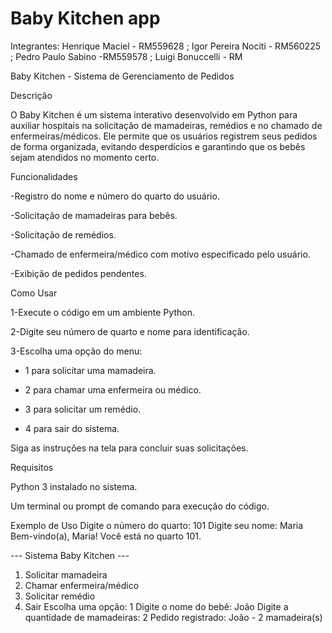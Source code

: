 # Baby Kitchen app
Integrantes: Henrique Maciel - RM559628 ; Igor Pereira Nociti - RM560225 ; Pedro Paulo Sabino -RM559578 ; Luigi Bonuccelli - RM

Baby Kitchen - Sistema de Gerenciamento de Pedidos

Descrição

O Baby Kitchen é um sistema interativo desenvolvido em Python para auxiliar hospitais na solicitação de mamadeiras, remédios e no chamado de enfermeiras/médicos. Ele permite que os usuários registrem seus pedidos de forma organizada, evitando desperdícios e garantindo que os bebês sejam atendidos no momento certo.

Funcionalidades

-Registro do nome e número do quarto do usuário.

-Solicitação de mamadeiras para bebês.

-Solicitação de remédios.

-Chamado de enfermeira/médico com motivo especificado pelo usuário.

-Exibição de pedidos pendentes.

Como Usar

1-Execute o código em um ambiente Python.

2-Digite seu número de quarto e nome para identificação.

3-Escolha uma opção do menu:

- 1 para solicitar uma mamadeira.

- 2 para chamar uma enfermeira ou médico.

- 3 para solicitar um remédio.

- 4 para sair do sistema.

Siga as instruções na tela para concluir suas solicitações.

Requisitos

Python 3 instalado no sistema.

Um terminal ou prompt de comando para execução do código.

Exemplo de Uso
Digite o número do quarto: 101
Digite seu nome: Maria
Bem-vindo(a), Maria! Você está no quarto 101.

--- Sistema Baby Kitchen ---
1. Solicitar mamadeira
2. Chamar enfermeira/médico
3. Solicitar remédio
4. Sair
Escolha uma opção: 1
Digite o nome do bebê: João
Digite a quantidade de mamadeiras: 2
Pedido registrado: João - 2 mamadeira(s)
